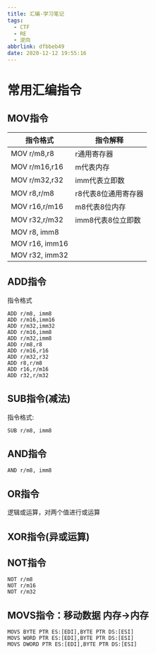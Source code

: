 ```yaml
---
title: 汇编-学习笔记
tags:
  - CTF
  - RE
  - 逆向
abbrlink: dfbbeb49
date: 2020-12-12 19:55:16
---
```


# 常用汇编指令

## MOV指令

| 指令格式       | 指令解释            |
| -------------- | ------------------- |
| MOV r/m8,r8    | r通用寄存器         |
| MOV r/m16,r16  | m代表内存           |
| MOV r/m32,r32  | imm代表立即数       |
| MOV r8,r/m8    | r8代表8位通用寄存器 |
| MOV r16,r/m16  | m8代表8位内存       |
| MOV r32,r/m32  | imm8代表8位立即数   |
| MOV r8, imm8   |                     |
| MOV r16, imm16 |                     |
| MOV r32, imm32 |                     |

## ADD指令

指令格式

```
ADD r/m8, imm8
ADD r/m16,imm16
ADD r/m32,imm32
ADD r/m16,imm8
ADD r/m32,imm8
ADD r/m8,r8
ADD r/m16,r16
ADD r/m32,r32
ADD r8,r/m8
ADD r16,r/m16
ADD r32,r/m32
```

## SUB指令(减法)

指令格式:

```
SUB r/m8, imm8
```

## AND指令

```
AND r/m8, imm8
```

## OR指令

逻辑或运算，对两个值进行或运算

## XOR指令(异或运算)

## NOT指令

```
NOT r/m8
NOT r/m16
NOT r/m32
```

## MOVS指令：移动数据 内存->内存

```
MOVS BYTE PTR ES:[EDI],BYTE PTR DS:[ESI]
MOVS WORD PTR ES:[EDI],BYTE PTR DS:[ESI]
MOVS DWORD PTR ES:[EDI],BYTE PTR DS:[ESI]
```


